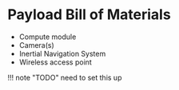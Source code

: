 
#  Payload Bill of Materials

* Compute module
* Camera(s)
* Inertial Navigation System
* Wireless access point

!!! note "TODO"
    need to set this up